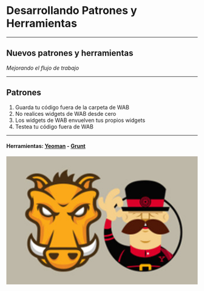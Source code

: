 <!-- .slide: data-background="reveal.js/img/bg-4.png" -->
# Desarrollando Patrones y Herramientas

---

## Nuevos patrones y herramientas

*Mejorando el flujo de trabajo*

---

## Patrones

<ol>
	<li class="fragment">Guarda tu código fuera de la carpeta de WAB</li>
	<li class="fragment">No realices widgets de WAB desde cero</li>
	<li class="fragment">Los widgets de WAB envuelven tus propios widgets</li>
	<li class="fragment">Testea tu código fuera de WAB</li>

</ol>

---

#### Herramientas: [Yeoman](http://yeoman.io/) - [Grunt](http://gruntjs.com/)


<img src="img/grunt-yeoman.jpg" alt="yeoman" style="width: 1000px;" style="position:absolute;z-index:4;" />